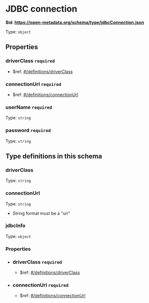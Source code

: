 # JDBC connection

<b id="https/open-metadata.org/schema/type/jdbcconnection.json">&#36;id: https://open-metadata.org/schema/type/jdbcConnection.json </b>

Type: `object`

## Properties
### driverClass `required`
 - &#36;ref: [#/definitions/driverClass](#driverclass)
### connectionUrl `required`
 - &#36;ref: [#/definitions/connectionUrl](#connectionurl)
### userName `required`
Type: `string`

### password `required`
Type: `string`



## Type definitions in this schema
### driverClass

Type: `string`



### connectionUrl

Type: `string`

 - String format must be a "uri"


### jdbcInfo

Type: `object`

### Properties
 - ### driverClass `required`
	 - &#36;ref: [#/definitions/driverClass](#driverclass)
 - ### connectionUrl `required`
	 - &#36;ref: [#/definitions/connectionUrl](#connectionurl)


